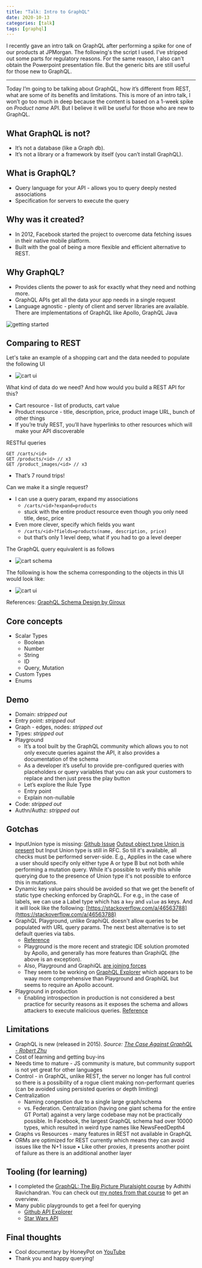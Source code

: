 ```yaml
---
title: "Talk: Intro to GraphQL"
date: 2020-10-13
categories: [talk]
tags: [graphql]
---
```



I recently gave an intro talk on GraphQL after performing a spike for one of our products at JPMorgan. The
following's the script I used. I've stripped out some parts for regulatory reasons. For the same reason,
I also can't obtain the Powerpoint presentation file. But the generic bits are still useful for those new to GraphQL.

---

Today I’m going to be talking about GraphQL, how it’s different from REST, what are some of its benefits and limitations. This is more of an intro talk, I won’t go too much in deep because the content is based on a 1-week spike on _Product name_ API. But I believe it will be useful for those who are new to GraphQL.

## What GraphQL is not?
- It’s not a database (like a Graph db).
- It’s not a library or a framework by itself (you can’t install GraphQL).

## What is GraphQL?
- Query language for your API - allows you to query deeply nested associations
- Specification for servers to execute the query

## Why was it created?
- In 2012, Facebook started the project to overcome data fetching issues in their native mobile platform.
- Built with the goal of being a more flexible and efficient alternative to REST.

## Why GraphQL?
- Provides clients the power to ask for exactly what they need and nothing more.
- GraphQL APIs get all the data your app needs in a single request
- Language agnostic - plenty of client and server libraries are available. There are implementations of GraphQL like Apollo, GraphQL Java

![getting started](/assets/img/posts/intro-to-graphql/why-graphql.png)

## Comparing to REST
Let's take an example of a shopping cart and the data needed to populate the following UI
- ![cart ui](/assets/img/posts/intro-to-graphql/cart-ui.png)

What kind of data do we need? And how would you build a REST API for this?
- Cart resource - list of products, cart value
- Product resource - title, description, price, product image URL, bunch of other things
- If you’re truly REST, you’ll have hyperlinks to other resources which will make your API discoverable

RESTful queries

```
GET /carts/<id>
GET /products/<id> // x3
GET /product_images/<id> // x3
```
- That’s 7 round trips!

Can we make it a single request?
- I can use a query param, expand my associations
  - `/carts/<id>?expand=products`
  - stuck with the entire product resource even though you only need title, desc, price
- Even more clever, specify which fields you want
  - `/carts/<id>?fields=products(name, description, price)`
  - but that’s only 1 level deep, what if you had to go a level deeper

The GraphQL query equivalent is as follows
- ![cart schema](/assets/img/posts/intro-to-graphql/cart-schema.png)

The following is how the schema corresponding to the objects in this UI would look like:
- ![cart ui](/assets/img/posts/intro-to-graphql/cart-ui.png)

References: [GraphQL Schema Design by Giroux](https://www.youtube.com/watch?v=pJamhW2xPYw)

## Core concepts
- Scalar Types
	- Boolean
	- Number
	- String
	- ID
	- Query, Mutation
- Custom Types
- Enums


## Demo
- Domain: _stripped out_
- Entry point: _stripped out_
- Graph - edges, nodes: _stripped out_
- Types: _stripped out_
- Playground
	- It’s a tool built by the GraphQL community which allows you to not only execute queries against the API, it also provides a documentation of the schema
	- As a developer it’s useful to provide pre-configured queries with placeholders or query variables that you can ask your customers to replace and then just press the play button
	- Let’s explore the Rule Type
	- Entry point
	- Explain non-nullable
- Code: _stripped out_
- Authn/Authz: _stripped out_

## Gotchas
- InputUnion type is missing: [Github Issue](https://github.com/graphql/graphql-spec/issues/488)
[Output object type Union is present](https://www.apollographql.com/docs/apollo-server/schema/unions-interfaces/) but Input Union type is still in RFC. So till it's available, all checks must be performed server-side.
E.g., Applies in the case where a user should specify only either type A or type B but not both while performing a mutation query. While it's possible to verify this while querying due to the presence of Union type it's not possible to enforce this in mutations.
- Dynamic key value pairs should be avoided so that we get the benefit of static type checking enforced by GraphQL. For e.g., in the case of labels, we can use a Label type which has a `key` and `value` as keys. And it will look like the following: [https://stackoverflow.com/a/46563788](https://stackoverflow.com/a/46563788)
- GraphQL Playground, unlike GraphiQL doesn't allow queries to be populated with URL query params. The next best alternative is to set default queries via tabs.
  - [Reference](https://spectrum.chat/apollo/apollo-tooling/allowing-playground-to-receive-querystring-params--f9bcf02b-cafd-4b54-9b9aa6e166241eee)
  - Playground is the more recent and strategic IDE solution promoted by Apollo, and generally has more features than GraphiQL (the above is an exception).
  - Also, Playground and GraphiQL [are joining forces](https://foundation.graphql.org/news/2020/04/03/web-based-graphql-ides-for-the-win-how-why-playground-graphiql-are-joining-forces/)
  - They seem to be working on [GraphQL Explorer](https://www.apollographql.com/blog/introducing-the-apollo-explorer/) which appears to be waay more comprehensive than Playground and GraphiQL but seems to require an Apollo account.
- Playground in production
  - Enabling introspection in production is not considered a best practice for security reasons as it exposes the schema and allows attackers to execute malicious queries. [Reference](https://spectrum.chat/apollo/apollo-server/graphql-playground-disabled-as-a-production-best-practice-but-why-93d18b63-7dfc-44d3-85a2D967954d1efa)

## Limitations
- GraphQL is new (released in 2015). _Source: [The Case Against GraphQL - Robert Zhu](https://www.youtube.com/watch?v=djKPtyXhaNE)_
- Cost of learning and getting buy-ins
- Needs time to mature - JS community is mature, but community support is not yet great for other languages
- Control - in GraphQL, unlike REST, the server no longer has full control so there is a possibility of a rogue client making non-performant queries (can be avoided using persisted queries or depth limiting)
- Centralization
  - Naming congestion due to a single large graph/schema
  - vs. Federation. Centralization (having one giant schema for the entire GT Portal) against a very large codebase may not be practically possible. In Facebook, the largest GraphQL schema had over 10000 types, which resulted in weird type names like NewsFeedDepth4
- Graphs vs Resources - many features in REST not available in GraphQL
- ORMs are optimized for REST currently which means they can avoid issues like the N+1 issue • Like other proxies, it presents another point of failure as there is an additional another layer

## Tooling (for learning)
- I completed the [GraphQL: The Big Picture Pluralsight course](https://app.pluralsight.com/library/courses/graphql-big-picture/table-of-contents)
  by Adhithi Ravichandran. You can check out [my notes from that course](https://raghavramesh.github.io/mooc-notes/Backend/GraphQL/GraphQL.html) to get an overview.
- Many public playgrounds to get a feel for querying
  - [Github API Explorer](https://docs.github.com/en/free-pro-team@latest/graphql/overview/explorer)
  - [Star Wars API](https://github.com/graphql/swapi-graphql)

## Final thoughts
- Cool documentary by HoneyPot on [YouTube](https://www.youtube.com/watch?v=783ccP__No8&vl=en)
- Thank you and happy querying!

